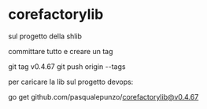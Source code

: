 # corefactorylib

sul progetto della shlib

committare tutto e creare un tag

git tag v0.4.67
git push origin --tags

per caricare la lib sul progetto devops:

go get github.com/pasqualepunzo/corefactorylib@v0.4.67
